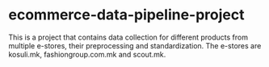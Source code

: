 # ecommerce-data-pipeline-project
This is a project that contains data collection for different products from multiple e-stores, their preprocessing and standardization.
The e-stores are kosuli.mk, fashiongroup.com.mk and scout.mk. 
